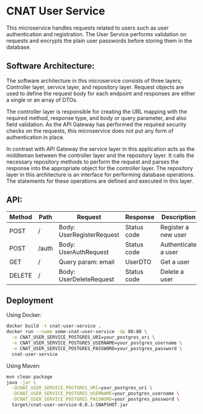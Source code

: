 # CNAT User Service
This microservice handles requests related to users such as user authentication and registration.
The User Service performs validation on requests and encrypts the plain user passwords before 
storing them in the database.

## Software Architecture:
The software architecture in this microservice consists of three layers; Controller layer, service 
layer, and repository layer. Request objects are used to define the request body for each 
endpoint and responses are either a single or an array of DTOs.

The controller layer is responsible for creating the URL mapping with the required method, 
response type, and body or query parameter, and also field validation. As the API Gateway has 
performed the required security checks on the requests, this microservice does not put any form 
of authentication in place.

In contrast with API Gateway the service layer in this application acts as the middleman between 
the controller layer and the repository layer. It calls the necessary repository methods to 
perform the request and parses the response into the appropriate object for the controller layer.
The repository layer in this architecture is an interface for performing database operations. The 
statements for these operations are defined and executed in this layer.

## API:
| Method | Path  | Request                   | Response    | Description         |
|--------|-------|---------------------------|-------------|---------------------|
| POST   | /     | Body: UserRegisterRequest | Status code | Register a new user |
| POST   | /auth | Body: UserAuthRequest     | Status code | Authenticate a user |
| GET    | /     | Query param: email         | UserDTO     | Get a user          |
| DELETE | /     | Body: UserDeleteRequest   | Status code | Delete a user       |

## Deployment

Using Docker:
```bash
docker build -t cnat-user-service .
docker run --name some-cnat-user-service -dp 80:80 \
  -e CNAT_USER_SERVICE_POSTGRES_URI=your_postgres_uri \
  -e CNAT_USER_SERVICE_POSTGRES_USERNAME=your_postgres_username \
  -e CNAT_USER_SERVICE_POSTGRES_PASSWORD=your_postgres_password \
  cnat-user-service
```

Using Maven:
```bash
mvn clean package
java -jar \
  -DCNAT_USER_SERVICE_POSTGRES_URI=your_postgres_uri \
  -DCNAT_USER_SERVICE_POSTGRES_USERNAME=your_postgres_username \
  -DCNAT_USER_SERVICE_POSTGRES_PASSWORD=your_postgres_password \
  target/cnat-user-service-0.0.1-SNAPSHOT.jar
```
